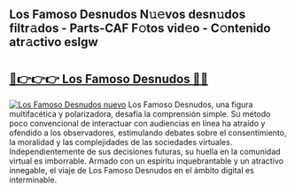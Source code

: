 ## Los Famoso Desnudos N𝚞𝚎vos desn𝚞dos filtr𝚊dos - Parts-CAF F𝚘tos vid𝚎o - C𝚘ntenido atr𝚊ctivo eslgw

# <h2><a href="http://mbboqgh.tromn.icu/?c=Los+Famoso+Desnudos">🔗👉👉👉 Los Famoso Desnudos 🔗🔗</a></h2>

[![Los Famoso Desnudos nuevo](https://i.imgur.com/pEAQMta.gif)](http://mbboqgh.tromn.icu/?c=Los+Famoso+Desnudos)
Los Famoso Desnudos, una figura multifacética y polarizadora, desafía la comprensión simple. Su método poco convencional de interactuar con audiencias en línea ha atraído y ofendido a los observadores, estimulando debates sobre el consentimiento, la moralidad y las complejidades de las sociedades virtuales. Independientemente de sus decisiones futuras, su huella en la comunidad virtual es imborrable. Armado con un espíritu inquebrantable y un atractivo innegable, el viaje de Los Famoso Desnudos en el ámbito digital es interminable.
